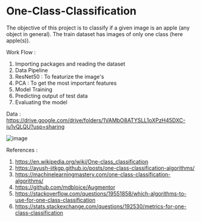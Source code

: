# One-Class-Classification

The objective of this project is to classify if a given image is an apple (any object in general).
The train dataset has images of only one class (here apple(s)). 

Work Flow  :
1. Importing packages and reading the dataset
2. Data Pipeline
3. ResNet50 : To featurize the image's
4. PCA : To get the most important features
5. Model Training
6. Predicting output of test data
7. Evaluating the model

Data : https://drive.google.com/drive/folders/1VAMbO8ATYSLL1oXPzH45DXC-iu1vQLQU?usp=sharing


![image](https://user-images.githubusercontent.com/59326106/126240277-a71c29e9-37c8-4774-b75c-7b69f9fb7845.png)


References : 
1. https://en.wikipedia.org/wiki/One-class_classification
2. https://ayush-iitkgp.github.io/posts/one-class-classification-algorithms/
3. https://machinelearningmastery.com/one-class-classification-algorithms/
4. https://github.com/mdbloice/Augmentor
5. https://stackoverflow.com/questions/19551858/which-algorithms-to-use-for-one-class-classification
6. https://stats.stackexchange.com/questions/192530/metrics-for-one-class-classification
